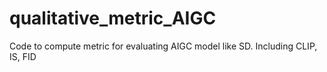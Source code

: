 # qualitative_metric_AIGC
 Code to compute metric for evaluating AIGC model like SD. Including CLIP, IS, FID
